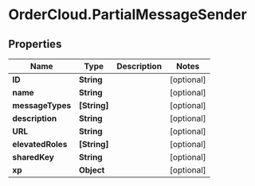 # OrderCloud.PartialMessageSender

## Properties
Name | Type | Description | Notes
------------ | ------------- | ------------- | -------------
**ID** | **String** |  | [optional] 
**name** | **String** |  | [optional] 
**messageTypes** | **[String]** |  | [optional] 
**description** | **String** |  | [optional] 
**URL** | **String** |  | [optional] 
**elevatedRoles** | **[String]** |  | [optional] 
**sharedKey** | **String** |  | [optional] 
**xp** | **Object** |  | [optional] 


